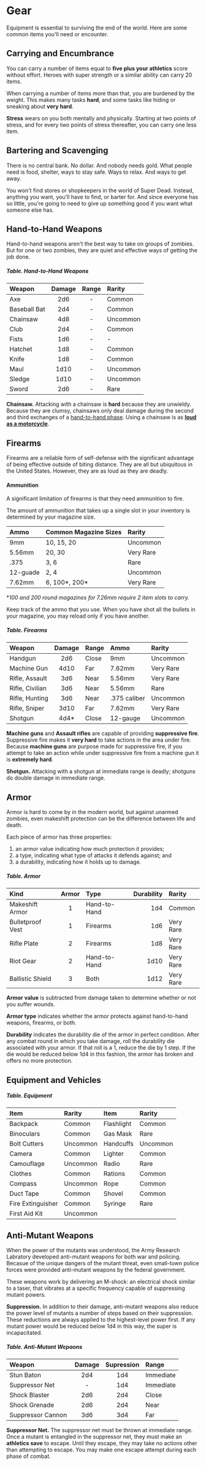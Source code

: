 # Gear
Equipment is essential to surviving the end of the world. Here are some common items you'll need or encounter.

## Carrying and Encumbrance  
You can carry a number of items equal to **five plus your athletics** score without effort. Heroes with super strength or a similar ability can carry 20 items.

When carrying a number of items more than that, you are burdened by the weight. This makes many tasks **hard**, and some tasks like hiding or sneaking about **very hard**.

**Stress** wears on you both mentally and physically. Starting at two points of stress, and for every two points of stress thereafter, you can carry one less item. 

## Bartering and Scavenging
There is no central bank. No dollar. And nobody needs gold. What people need is food, shelter, ways to stay safe. Ways to relax. And ways to get away.

You won't find stores or shopkeepers in the world of Super Dead. Instead, anything you want, you'll have to find, or barter for. And since everyone has so little, you're going to need to give up something good if you want what someone else has.

## Hand-to-Hand Weapons 
Hand-to-hand weapons aren't the best way to take on groups of zombies. But for one or two zombies, they are quiet and effective ways of getting the job done.

##### Table. Hand-to-Hand Weapons

| Weapon | Damage | Range | Rarity | 
| :- | :-: | :-: | :- |
| Axe | 2d6 | - | Common
| Baseball Bat | 2d4 | - | Common 
| Chainsaw | 4d8 | - | Uncommon
| Club | 2d4 | - | Common
| Fists | 1d6 | - | -
| Hatchet | 1d8 | - | Common |
| Knife | 1d8 | - | Common |
| Maul | 1d10 | - | Uncommon |
| Sledge | 1d10 | - | Uncommon |
| Sword | 2d6 | - | Rare |

**Chainsaw.** Attacking with a chainsaw is **hard** because they are unwieldy. Because they are clumsy, chainsaws only deal damage during the second and third exchanges of a [hand-to-hand phase](4_combat.md#the-hand-to-hand-phase). Using a chainsaw is as [**loud as a motorcycle**](6_zombies.md#threat-and-noise).

## Firearms
Firearms are a reliable form of self-defense with the significant advantage of being effective outside of biting distance. They are all but ubiquitous in the United States. However, they are as loud as they are deadly.

#### Ammunition
A significant limitation of firearms is that they need ammunition to fire.

The amount of ammunition that takes up a single slot in your inventory is determined by your magazine size.

| Ammo | Common Magazine Sizes | Rarity | 
| :- | :- | :- |
| 9mm | 10, 15, 20 | Uncommon
| 5.56mm | 20, 30 | Very Rare
| .375 | 3, 6 | Rare
| 12-guade | 2, 4 | Uncommon
| 7.62mm | 6, 100*, 200* | Very Rare
**100 and 200 round magazines for 7.26mm require 2 item slots to carry.*

Keep track of the ammo that you use. When you have shot all the bullets in your magazine, you may reload only if you have another.

##### Table. Firearms
| Weapon | Damage | Range | Ammo | Rarity | 
| :- | :-: | :- | :- | :- |
| Handgun | 2d6 | Close | 9mm |  Uncommon  
| Machine Gun | 4d10 | Far | 7.62mm | Very Rare
| Rifle, Assault | 3d6 | Near | 5.56mm | Very Rare
| Rifle, Civilian | 3d6 | Near | 5.56mm | Rare
| Rifle, Hunting | 3d6 | Near | .375 caliber | Uncommon
| Rifle, Sniper | 3d10 | Far | 7.62mm | Very Rare
| Shotgun | 4d4* | Close | 12-gauge | Uncommon

**Machine guns** and **Assault rifles** are capable of providing **suppressive fire**. Suppressive fire makes it **very hard** to take actions in the area under fire. Because **machine guns** are purpose made for suppressive fire, if you attempt to take an action while under suppressive fire from a machine gun it is **extremely hard**.

**Shotgun.** Attacking with a shotgun at immediate range is deadly; shotguns do double damage in immediate range.

## Armor
Armor is hard to come by in the modern world, but against unarmed zombies, even makeshift protection can be the difference between life and death.

Each piece of armor has three properties: 
1. an armor value indicating how much protection it provides;
2. a type, indicating what type of attacks it defends against; and 
3. a durability, indicating how it holds up to damage.

##### Table. Armor
| Kind | Armor | Type | Durability | Rarity
| :- | :-: | :- | -: | :- |
| Makeshift Armor | 1 | Hand-to-Hand | 1d4 | Common
| Bulletproof Vest | 1 | Firearms | 1d6 | Very Rare
| Rifle Plate | 2 | Firearms | 1d8  | Very Rare
| Riot Gear | 2 | Hand-to-Hand | 1d10 | Very Rare
| Ballistic Shield | 3 | Both | 1d12 | Very Rare

**Armor value** is subtracted from damage taken to determine whether or not you suffer wounds.

**Armor type** indicates whether the armor protects against hand-to-hand weapons, firearms, or both.

**Durability** indicates the durability die of the armor in perfect condition. After any combat round in which you take damage, roll the durability die associated with your armor. If that roll is a 1, reduce the die by 1 step. If the die would be reduced below 1d4 in this fashion, the armor has broken and offers no more protection.


## Equipment and Vehicles

##### Table. Equipment

| Item | Rarity | Item | Rarity |
| :- | :- | :- | :- |
| Backpack | Common | Flashlight | Common
| Binoculars | Common | Gas Mask | Rare
| Bolt Cutters | Uncommon | Handcuffs | Uncommon
| Camera | Common | Lighter | Common
| Camouflage | Uncommon | Radio | Rare
| Clothes | Common | Rations | Common
| Compass | Uncommon | Rope | Common
| Duct Tape | Common | Shovel | Common
| Fire Extinguisher | Common | Syringe | Rare
| First Aid Kit | Uncommon


## Anti-Mutant Weapons
When the power of the mutants was understood, the Army Research Labratory developed anti-mutant weapons for both war and policing. Becasue of the unique dangers of the mutant threat, even small-town police forces were provided anti-mutant weapons by the federal government.

These weapons work by delivering an M-shock: an electrical shock similar to a taser, that vibrates at a specific frequency capable of suppressing mutant powers.

**Suppression.** In addition to their damage, anti-mutant weapons also reduce the power level of mutants a number of steps based on their suppression. These reductions are always applied to the highest-level power first. If any mutant power would be reduced below 1d4 in this way, the super is incapacitated.

##### Table. Anti-Mutant Wepaons
| Weapon | Damage | Supression | Range |
| :- | :-: | :-: | :- |
Stun Baton	| 2d4 | 1d4 | Immediate
Suppressor Net | - | 1d4 | Immediate
Shock Blaster |2d6 | 2d4 | Close
Shock Grenade |2d6 | 2d4 | Near
Suppressor Cannon |3d6 | 3d4 | Far

**Suppressor Net.** The suppressor net must be thrown at immediate range. Once a mutant is entangled in the suppressor net, they must make an **athletics save** to escape. Until they escape, they may take no actions other than attempting to escape. You may make one escape attempt during each phase of combat.